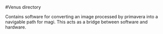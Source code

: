#Venus directory

Contains software for converting an image processed by primavera
into a navigable path for magi. This acts as a bridge between
software and hardware.
